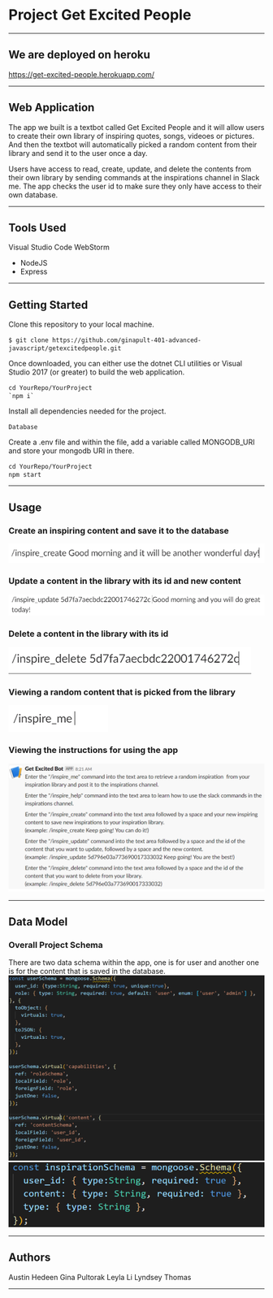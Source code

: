 # Project Get Excited People
---------------------------------
## We are deployed on heroku

https://get-excited-people.herokuapp.com/

---------------------------------
## Web Application

The app we built is a textbot called Get Excited People and it will allow users to create their own library of inspiring quotes, songs, videoes or pictures. And then the textbot will automatically picked a random content from their library and send it to the user once a day.

Users have access to read, create, update, and delete the contents from their own library by sending commands at the inspirations channel in Slack me. The app checks the user id to make sure they only have access to their own database.

---------------------------------

## Tools Used
Visual Studio Code
WebStorm

- NodeJS
- Express 


---------------------------------

## Getting Started

Clone this repository to your local machine.
```
$ git clone https://github.com/ginapult-401-advanced-javascript/getexcitedpeople.git
```
Once downloaded, you can either use the dotnet CLI utilities or Visual Studio 2017 (or greater) to build the web application.
```
cd YourRepo/YourProject
`npm i`
```
Install all dependencies needed for the project.
```
Database
```
Create a .env file and within the file, add a variable called MONGODB_URI and store your mongodb URI in there.
```
cd YourRepo/YourProject
npm start
```

---------------------------------

## Usage

### Create an inspiring content and save it to the database
![Create command](/assets/create-command.PNG)

### Update a content in the library with its id and new content
![Update command](/assets/update-command.PNG)

### Delete a content in the library with its id
![Delete command](/assets/delete-command.PNG)

### Viewing a random content that is picked from the library
![Read command](/assets/read-command.PNG)

### Viewing the instructions for using the app
![Instructions](/assets/instructions.PNG)

---------------------------
## Data Model

### Overall Project Schema

There are two data schema within the app, one is for user and another one is for the content that is saved in the database.
![User Schema](/assets/user-schema.PNG)
![Content Schema](/assets/content-schema.PNG)

---------------------------


## Authors
Austin Hedeen
Gina Pultorak
Leyla Li
Lyndsey Thomas

------------------------------


